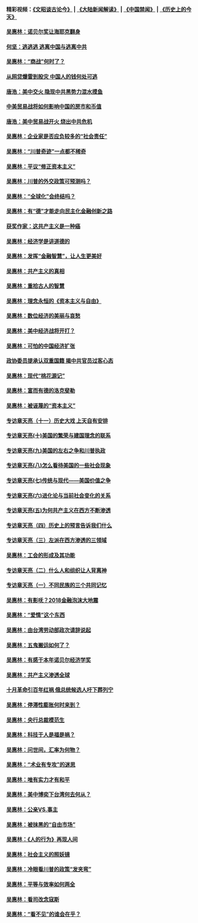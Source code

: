 #### 精彩视频：[《文昭谈古论今》](https://github.com/gfw-breaker/wenzhao/blob/master/README.md?t=01031531) | [《大陆新闻解读》](https://github.com/gfw-breaker/ntdtv-comedy/blob/master/README.md?t=01031531) | [《中国禁闻》](https://github.com/gfw-breaker/ntdtv-news/blob/master/README.md?t=01031531) | [《历史上的今天》](https://github.com/gfw-breaker/today-in-history/blob/master/README.md?t=01031531) 

#### [吴惠林：诺贝尔奖让海耶克翻身](../pages/nsc423/n10890049.md?t=01031531) 

#### [何坚：逃逃逃 逃离中国与逃离中共](../pages/nsc423/n10592891.md?t=01031531) 

#### [吴惠林：“商战”何时了？](../pages/nsc423/n10573558.md?t=01031531) 

#### [从网贷爆雷到股灾 中国人的钱何处可逃](../pages/nsc423/n10572800.md?t=01031531) 

#### [唐浩：美中交火 隐现中共黑势力混水摸鱼](../pages/nsc423/n10544040.md?t=01031531) 

#### [中美贸易战将如何影响中国的房市和币值](../pages/nsc423/n10543697.md?t=01031531) 

#### [唐浩：美中贸易战开火 烧出中共危机](../pages/nsc423/n10540126.md?t=01031531) 

#### [吴惠林：企业家是否应负较多的“社会责任”](../pages/nsc423/n10535022.md?t=01031531) 

#### [吴惠林：“川普奇迹”一点都不稀奇](../pages/nsc423/n10512808.md?t=01031531) 

#### [吴惠林：平议“修正资本主义”](../pages/nsc423/n10495724.md?t=01031531) 

#### [吴惠林：川普的外交政策可预测吗？](../pages/nsc423/n10462387.md?t=01031531) 

#### [吴惠林：“全球化”会终结吗？](../pages/nsc423/n10452838.md?t=01031531) 

#### [吴惠林：有“德”才能走向民主化金融创新之路](../pages/nsc423/n10432292.md?t=01031531) 

#### [获奖作家：这共产主义是一种癌](../pages/nsc423/n10431541.md?t=01031531) 

#### [吴惠林：经济学是讲道德的](../pages/nsc423/n10398014.md?t=01031531) 

#### [吴惠林：发挥“金融智慧”，让人生更美好](../pages/nsc423/n10375019.md?t=01031531) 

#### [吴惠林：共产主义的真相](../pages/nsc423/n10351394.md?t=01031531) 

#### [吴惠林：重拾古人的智慧](../pages/nsc423/n10337691.md?t=01031531) 

#### [吴惠林：理念永恒的《资本主义与自由》](../pages/nsc423/n10316274.md?t=01031531) 

#### [吴惠林：数位经济的美丽与哀愁](../pages/nsc423/n10292946.md?t=01031531) 

#### [吴惠林：美中经济战将开打？](../pages/nsc423/n10258825.md?t=01031531) 

#### [吴惠林：可怕的中国经济扩张](../pages/nsc423/n10219147.md?t=01031531) 

#### [政协委员提承认双重国籍 揭中共官员过客心态](../pages/nsc423/n10208809.md?t=01031531) 

#### [吴惠林：现代“桃花源记”](../pages/nsc423/n10185234.md?t=01031531) 

#### [吴惠林：富而有德的洛克斐勒](../pages/nsc423/n10142264.md?t=01031531) 

#### [吴惠林：被诬蔑的“资本主义”](../pages/nsc423/n10124816.md?t=01031531) 

#### [专访章天亮（十一）历史大戏 上天自有安排](../pages/nsc423/n10094905.md?t=01031531) 

#### [专访章天亮(十)美国的繁荣与建国理念的联系](../pages/nsc423/n10094899.md?t=01031531) 

#### [专访章天亮(九)美国的左右之争和川普执政](../pages/nsc423/n10094889.md?t=01031531) 

#### [专访章天亮(八)怎么看待美国的一些社会现象](../pages/nsc423/n10094857.md?t=01031531) 

#### [专访章天亮(七)传统与现代——美国价值之争](../pages/nsc423/n10093140.md?t=01031531) 

#### [专访章天亮(六)进化论与当前社会变化的关系](../pages/nsc423/n10092036.md?t=01031531) 

#### [专访章天亮(五)为何共产主义在西方不断渗透](../pages/nsc423/n10083620.md?t=01031531) 

#### [专访章天亮（四）历史上的预言告诉我们什么](../pages/nsc423/n10083606.md?t=01031531) 

#### [专访章天亮（三）左派在西方渗透的三领域](../pages/nsc423/n10081115.md?t=01031531) 

#### [吴惠林：工会的形成及其功能](../pages/nsc423/n10080633.md?t=01031531) 

#### [专访章天亮（二）什么人和组织让人背离神](../pages/nsc423/n10076637.md?t=01031531) 

#### [专访章天亮（一）不同民族的三个共同记忆](../pages/nsc423/n10074188.md?t=01031531) 

#### [吴惠林：有影呒？2018金融泡沫大地震](../pages/nsc423/n10040534.md?t=01031531) 

#### [吴惠林：“爱情”这个东西](../pages/nsc423/n10019423.md?t=01031531) 

#### [吴惠林：由台湾劳动部政次请辞说起](../pages/nsc423/n9979679.md?t=01031531) 

#### [吴惠林：五鬼搬运如何了？](../pages/nsc423/n9925338.md?t=01031531) 

#### [吴惠林：有感于本年诺贝尔经济学奖](../pages/nsc423/n9871883.md?t=01031531) 

#### [吴惠林：共产主义渗透全球](../pages/nsc423/n9812748.md?t=01031531) 

#### [十月革命引百年红祸 俄总统候选人吁下葬列宁](../pages/nsc423/n9810182.md?t=01031531) 

#### [吴惠林：停滞性膨胀何时来到？](../pages/nsc423/n9764136.md?t=01031531) 

#### [吴惠林：央行总裁模范生](../pages/nsc423/n9728134.md?t=01031531) 

#### [吴惠林：科技于人是福是祸？](../pages/nsc423/n9672982.md?t=01031531) 

#### [吴惠林：问世间，汇率为何物？](../pages/nsc423/n9621788.md?t=01031531) 

#### [吴惠林：“术业有专攻”的迷思](../pages/nsc423/n9580363.md?t=01031531) 

#### [吴惠林：唯有实力才有和平](../pages/nsc423/n9529599.md?t=01031531) 

#### [吴惠林：美中博奕下台湾何去何从？](../pages/nsc423/n9483598.md?t=01031531) 

#### [吴惠林：公亲VS.事主](../pages/nsc423/n9425637.md?t=01031531) 

#### [吴惠林：被抹黑的“自由市场”](../pages/nsc423/n9351545.md?t=01031531) 

#### [吴惠林：《人的行为》再现人间](../pages/nsc423/n9296339.md?t=01031531) 

#### [吴惠林：社会主义的照妖镜](../pages/nsc423/n9243460.md?t=01031531) 

#### [吴惠林：冷眼看川普的政策“发夹弯”](../pages/nsc423/n9120684.md?t=01031531) 

#### [吴惠林：平等与效率如何两全](../pages/nsc423/n9075430.md?t=01031531) 

#### [吴惠林：看司改念寇斯](../pages/nsc423/n9024915.md?t=01031531) 

#### [吴惠林：“看不见”的谁会在乎？](../pages/nsc423/n8977488.md?t=01031531) 

